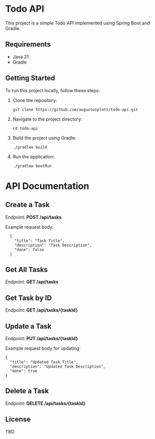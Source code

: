 # Todo API

This project is a simple Todo API implemented using Spring Boot and Gradle.

## Requirements

- Java 21
- Gradle

## Getting Started

To run this project locally, follow these steps:

1. Clone the repository:

   ```
   git clone https://github.com/augustosplett/todo-api.git
    ```

2. Navigate to the project directory:

    ```
    cd todo-api
    ```
3. Build the project using Gradle:
    ```
    ./gradlew build
    ```
4. Run the application:
    ```
    ./gradlew bootRun
    ``` 

# API Documentation
## Create a Task

Endpoint: __POST /api/tasks__ 

Example request body:
  ```
    {
      "title": "Task Title",
      "description": "Task Description",
      "done": false
    }
  ```

## Get All Tasks

Endpoint: __GET /api/tasks__
## Get Task by ID

Endpoint: __GET /api/tasks/{taskId}__
## Update a Task

Endpoint: __PUT /api/tasks/{taskId}__

Example request body for updating:

  ``` 
  {
    "title": "Updated Task Title",
    "description": "Updated Task Description",
    "done": true
  }
  ```

## Delete a Task

Endpoint: __DELETE /api/tasks/{taskId}__

## License
TBD

